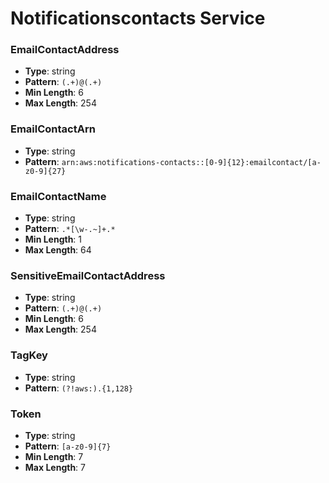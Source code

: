 # Notificationscontacts Service

### EmailContactAddress
- **Type**: string
- **Pattern**: `(.+)@(.+)`
- **Min Length**: 6
- **Max Length**: 254

### EmailContactArn
- **Type**: string
- **Pattern**: `arn:aws:notifications-contacts::[0-9]{12}:emailcontact/[a-z0-9]{27}`

### EmailContactName
- **Type**: string
- **Pattern**: `.*[\w-.~]+.*`
- **Min Length**: 1
- **Max Length**: 64

### SensitiveEmailContactAddress
- **Type**: string
- **Pattern**: `(.+)@(.+)`
- **Min Length**: 6
- **Max Length**: 254

### TagKey
- **Type**: string
- **Pattern**: `(?!aws:).{1,128}`

### Token
- **Type**: string
- **Pattern**: `[a-z0-9]{7}`
- **Min Length**: 7
- **Max Length**: 7

